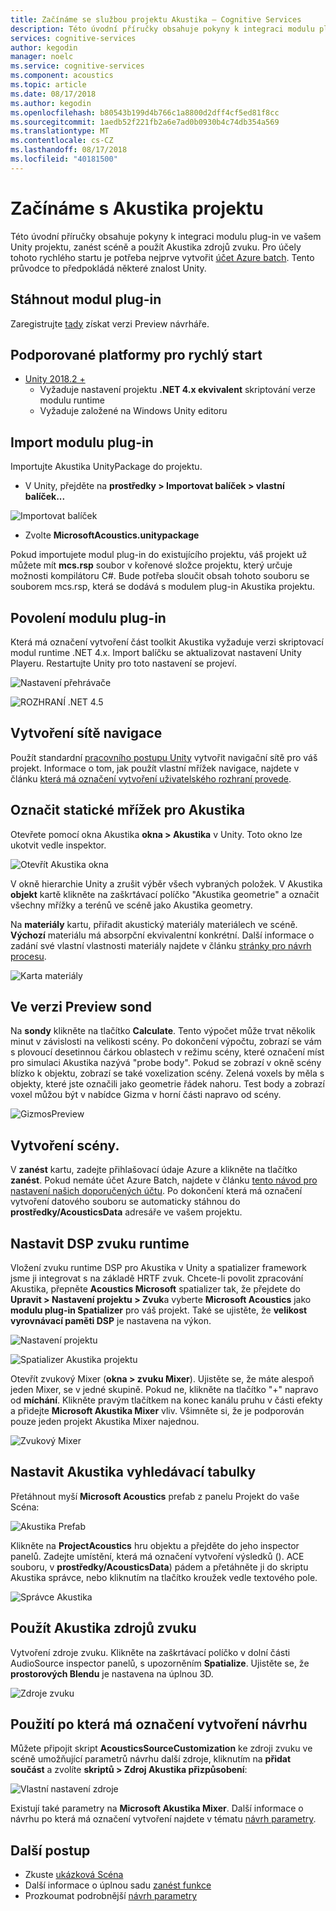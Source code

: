 ```yaml
---
title: Začínáme se službou projektu Akustika – Cognitive Services
description: Této úvodní příručky obsahuje pokyny k integraci modulu plug-in ve vašem Unity projektu, zanést scéně a použít Akustika zdrojů zvuku.
services: cognitive-services
author: kegodin
manager: noelc
ms.service: cognitive-services
ms.component: acoustics
ms.topic: article
ms.date: 08/17/2018
ms.author: kegodin
ms.openlocfilehash: b80543b199d4b766c1a8800d2dff4cf5ed81f8cc
ms.sourcegitcommit: 1aedb52f221fb2a6e7ad0b0930b4c74db354a569
ms.translationtype: MT
ms.contentlocale: cs-CZ
ms.lasthandoff: 08/17/2018
ms.locfileid: "40181500"
---
```

# <a name="getting-started-with-project-acoustics"></a>Začínáme s Akustika projektu
Této úvodní příručky obsahuje pokyny k integraci modulu plug-in ve vašem Unity projektu, zanést scéně a použít Akustika zdrojů zvuku. Pro účely tohoto rychlého startu je potřeba nejprve vytvořit [účet Azure batch](create-azure-account.md). Tento průvodce to předpokládá některé znalost Unity.

## <a name="download-the-plugin"></a>Stáhnout modul plug-in
Zaregistrujte [tady](https://forms.office.com/Pages/ResponsePage.aspx?id=v4j5cvGGr0GRqy180BHbRwMoAEhDCLJNqtVIPwQN6rpUOFRZREJRR0NIQllDOTQ1U0JMNVc4OFNFSy4u) získat verzi Preview návrháře.

## <a name="supported-platforms-for-quickstart"></a>Podporované platformy pro rychlý start
* [Unity 2018.2 +](http://www.unity3d.com)
  * Vyžaduje nastavení projektu **.NET 4.x ekvivalent** skriptování verze modulu runtime 
  * Vyžaduje založené na Windows Unity editoru

## <a name="import-the-plugin"></a>Import modulu plug-in
Importujte Akustika UnityPackage do projektu. 
* V Unity, přejděte na **prostředky > Importovat balíček > vlastní balíček...**

![Importovat balíček](media/ImportPackage.png)  

* Zvolte **MicrosoftAcoustics.unitypackage**

Pokud importujete modul plug-in do existujícího projektu, váš projekt už můžete mít **mcs.rsp** soubor v kořenové složce projektu, který určuje možnosti kompilátoru C#. Bude potřeba sloučit obsah tohoto souboru se souborem mcs.rsp, která se dodává s modulem plug-in Akustika projektu.

## <a name="enable-the-plugin"></a>Povolení modulu plug-in
Která má označení vytvoření část toolkit Akustika vyžaduje verzi skriptovací modul runtime .NET 4.x. Import balíčku se aktualizovat nastavení Unity Playeru. Restartujte Unity pro toto nastavení se projeví.

![Nastavení přehrávače](media/PlayerSettings.png)

![ROZHRANÍ .NET 4.5](media/Net45.png)

## <a name="create-a-navigation-mesh"></a>Vytvoření sítě navigace
Použít standardní [pracovního postupu Unity](https://docs.unity3d.com/Manual/nav-BuildingNavMesh.html) vytvořit navigační sítě pro váš projekt. Informace o tom, jak použít vlastní mřížek navigace, najdete v článku [která má označení vytvoření uživatelského rozhraní provede](bake-ui-walkthrough.md).

## <a name="mark-static-meshes-for-acoustics"></a>Označit statické mřížek pro Akustika
Otevřete pomocí okna Akustika **okna > Akustika** v Unity. Toto okno lze ukotvit vedle inspektor.

![Otevřít Akustika okna](media/WindowAcoustics.png)

V okně hierarchie Unity a zrušit výběr všech vybraných položek. V Akustika **objekt** kartě klikněte na zaškrtávací políčko "Akustika geometrie" a označit všechny mřížky a terénů ve scéně jako Akustika geometry.

Na **materiály** kartu, přiřadit akustický materiály materiálech ve scéně. **Výchozí** materiálu má absorpční ekvivalentní konkrétní. Další informace o zadání své vlastní vlastnosti materiály najdete v článku [stránky pro návrh procesu](design-process.md).

![Karta materiály](media/MaterialsTab.png)

## <a name="preview-the-probes"></a>Ve verzi Preview sond
Na **sondy** klikněte na tlačítko **Calculate**. Tento výpočet může trvat několik minut v závislosti na velikosti scény. Po dokončení výpočtu, zobrazí se vám s plovoucí desetinnou čárkou oblastech v režimu scény, které označení míst pro simulaci Akustika nazývá "probe body". Pokud se zobrazí v okně scény blízko k objektu, zobrazí se také voxelization scény. Zelená voxels by měla s objekty, které jste označili jako geometrie řádek nahoru. Test body a zobrazí voxel můžou být v nabídce Gizma v horní části napravo od scény.

![GizmosPreview](media/BakePreviewWithGizmos.png)

## <a name="bake-the-scene"></a>Vytvoření scény.
V **zanést** kartu, zadejte přihlašovací údaje Azure a klikněte na tlačítko **zanést**. Pokud nemáte účet Azure Batch, najdete v článku [tento návod pro nastavení našich doporučených účtu](create-azure-account.md).
Po dokončení která má označení vytvoření datového souboru se automaticky stáhnou do **prostředky/AcousticsData** adresáře ve vašem projektu.

## <a name="set-up-audio-runtime-dsp"></a>Nastavit DSP zvuku runtime
Vložení zvuku runtime DSP pro Akustika v Unity a spatializer framework jsme ji integrovat s na základě HRTF zvuk. Chcete-li povolit zpracování Akustika, přepněte **Acoustics Microsoft** spatializer tak, že přejdete do **Upravit > Nastavení projektu > Zvuk**a vyberte **Microsoft Acoustics** jako **modulu plug-in Spatializer** pro váš projekt. Také se ujistěte, že **velikost vyrovnávací paměti DSP** je nastavena na výkon.

![Nastavení projektu](media/ProjectSettings.png)  

![Spatializer Akustika projektu](media/ChooseSpatializer.png)

Otevřít zvukový Mixer (**okna > zvuku Mixer**). Ujistěte se, že máte alespoň jeden Mixer, se v jedné skupině. Pokud ne, klikněte na tlačítko "+" napravo od **míchání**. Klikněte pravým tlačítkem na konec kanálu pruhu v části efekty a přidejte **Microsoft Akustika Mixer** vliv. Všimněte si, že je podporován pouze jeden projekt Akustika Mixer najednou.

![Zvukový Mixer](media/AudioMixer.png)

## <a name="set-up-the-acoustics-lookup-table"></a>Nastavit Akustika vyhledávací tabulky
Přetáhnout myší **Microsoft Acoustics** prefab z panelu Projekt do vaše Scéna:

![Akustika Prefab](media/AcousticsPrefab.png)

Klikněte na **ProjectAcoustics** hru objektu a přejděte do jeho inspector panelů. Zadejte umístění, která má označení vytvoření výsledků (). ACE souboru, v **prostředky/AcousticsData**) pádem a přetáhněte ji do skriptu Akustika správce, nebo kliknutím na tlačítko kroužek vedle textového pole.

![Správce Akustika](media/AcousticsManager.png)  

## <a name="apply-acoustics-to-sound-sources"></a>Použít Akustika zdrojů zvuku
Vytvoření zdroje zvuku. Klikněte na zaškrtávací políčko v dolní části AudioSource inspector panelů, s upozorněním **Spatialize**. Ujistěte se, že **prostorových Blendu** je nastavena na úplnou 3D.  

![Zdroje zvuku](media/AudioSource.png)

## <a name="apply-post-bake-design"></a>Použití po která má označení vytvoření návrhu
Můžete připojit skript **AcousticsSourceCustomization** ke zdroji zvuku ve scéně umožňující parametrů návrhu další zdroje, kliknutím na **přidat součást** a zvolíte **skriptů > Zdroj Akustika přizpůsobení**:

![Vlastní nastavení zdroje](media/SourceCustomization.png)

Existují také parametry na **Microsoft Akustika Mixer**. Další informace o návrhu po která má označení vytvoření najdete v tématu [návrh parametry](design-process.md).

## <a name="next-steps"></a>Další postup
* Zkuste [ukázková Scéna](sample-walkthrough.md)
* Další informace o úplnou sadu [zanést funkce](bake-ui-walkthrough.md)
* Prozkoumat podrobnější [návrh parametry](design-process.md)

